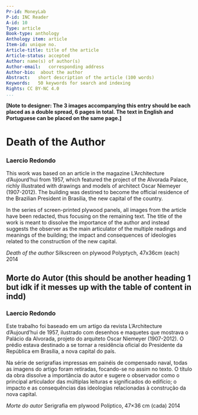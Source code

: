 ```yaml
---
Pr-id: MoneyLab
P-id: INC Reader
A-id: 10
Type: article
Book-type: anthology
Anthology item: article
Item-id: unique no.
Article-title: title of the article
Article-status: accepted
Author: name(s) of author(s)
Author-email:   corresponding address
Author-bio:  about the author
Abstract:   short description of the article (100 words)
Keywords:   50 keywords for search and indexing
Rights: CC BY-NC 4.0
...
```



**[Note to designer: The 3 images accompanying this entry should be each placed as a double spread, 6 pages in total. The text in English and Portuguese can be placed on the same page.]**

# Death of the Author

### Laercio Redondo

This work was based on an article in the magazine L’Architecture d’Aujourd’hui from 1957, which featured the project of the Alvorada Palace, richly illustrated with drawings and models of architect Oscar Niemeyer (1907-2012). The building was destined to become the official residence of the Brazilian President in Brasilia, the new capital of the country.

In the series of screen-printed plywood panels, all images from the article have been redacted, thus focusing on the remaining text. The title of the work is meant to dissolve the importance of the author and instead suggests the observer as the main articulator of the multiple readings and meanings of the building; the impact and consequences of ideologies related to the construction of the new capital.

*Death of the author*
Silkscreen on plywood
Polyptych, 47x36cm (each)
2014


## Morte do Autor (this should be another heading 1 but idk if it messes up with the table of content in indd)
### Laercio Redondo

Este trabalho foi baseado em um artigo da revista L’Architecture d’Aujourd’hui de 1957, ilustrado com desenhos e maquetes que mostrava o Palácio da Alvorada, projeto do arquiteto Oscar Niemeyer (1907-2012). O prédio estava destinado a se tornar a residência oficial do Presidente da República em Brasília, a nova capital do país.

Na série de serigrafias impressas em painéis de compensado naval, todas as imagens do artigo foram retiradas, focando-se no assim no texto. O título da obra dissolve a importância do autor e sugere o observador como o principal articulador das múltiplas leituras e significados do edifício; o impacto e as consequências das ideologias relacionadas à construção da nova capital.

*Morte do autor*
Serigrafia em plywood
Políptico, 47×36 cm (cada)
2014
